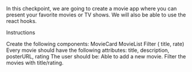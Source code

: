 In this checkpoint, we are going to create a movie app where you can present your favorite movies or TV shows. We will also be able to use the react hooks.


Instructions

Create the following components:
MovieCard
MovieList
Filter ( title, rate)
Every movie should have the following attributes: title, description, posterURL, rating
The user should be:
Able to add a new movie.
Filter the movies with title/rating.
